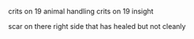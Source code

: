 crits on 19 animal handling
crits on 19 insight

scar on there right side that has healed but not cleanly